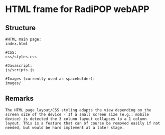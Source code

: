 # HTML frame for RadiPOP webAPP

## Structure

    #HTML main page: 
    index.html

    #CSS: 
    css/styles.css

    #Javascript: 
    js/scripts.js

    #Images (currently used as spaceholder):
    images/

## Remarks
    The HTML page layout/CSS styling adapts the view depending on the screen size of the device - If a small screen size (e.g.: mobile device) is detected the 3 column layout collapses to a 1 column layout. This is a feature that can of course be removed easily if not needed, but would be hard implement at a later stage.

